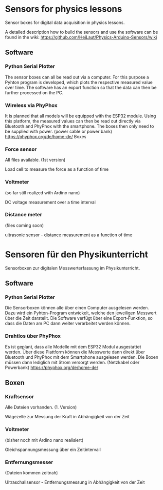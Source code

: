 # Sensors for physics lessons

Sensor boxes for digital data acquisition in physics lessons.

A detailed description how to build the sensors and use the software can be found in the wiki: https://github.com/HeiLaut/Physics-Arduino-Sensors/wiki

## Software

### Python Serial Plotter
The sensor boxes can all be read out via a computer. For this purpose a Pyhton program is developed, which plots the respective measured value over time. The software has an export function so that the data can then be further processed on the PC.

### Wireless via PhyPhox

It is planned that all models will be equipped with the ESP32 module. Using this platform, the measured values can then be read out directly via Bluetooth and PhyPhox with the smartphone. The boxes then only need to be supplied with power. (power cable or power bank) https://phyphox.org/de/home-de/
Boxes

### Force sensor

All files available. (1st version)

Load cell to measure the force as a function of time

### Voltmeter

(so far still realized with Ardino nano)

DC voltage measurement over a time interval
### Distance meter

(files coming soon)

ultrasonic sensor - distance measurement as a function of time


# Sensoren für den Physikunterricht

Sensorboxen zur digitalen Messwerterfassung im Physikunterricht.
## Software
### Python Serial Plotter

Die Sensorboxen können alle über einen Computer ausgelesen werden. Dazu wird ein Pyhton-Program entwickelt, welche den jeweiligen Messwert über die Zeit darstellt.
Die Software verfügt über eine Export-Funktion, so dass die Daten am PC dann weiter verarbeitet werden können.

### Drahtlos über PhyPhox

Es ist geplant, dass alle Modelle mit dem ESP32 Modul ausgestattet werden. Über diese Plattform können die Messwerte dann direkt über Bluetooth und PhyPhox mit dem Smartphone ausgelesen werden. Die Boxen müssen dann lediglich mit Strom versorgt werden. (Netzkabel oder Powerbank)
https://phyphox.org/de/home-de/


## Boxen
### Kraftsensor

Alle Dateien vorhanden. (1. Version)

Wägezelle zur Messung der Kraft in Abhängigkeit von der Zeit

### Voltmeter 

(bisher noch mit Ardino nano realisiert)

Gleichspannungsmessung über ein Zeitintervall

### Entfernungsmesser

(Dateien kommen zeitnah)

Ultraschallsensor - Entfernungsmessung in Abhängigkeit von der Zeit


